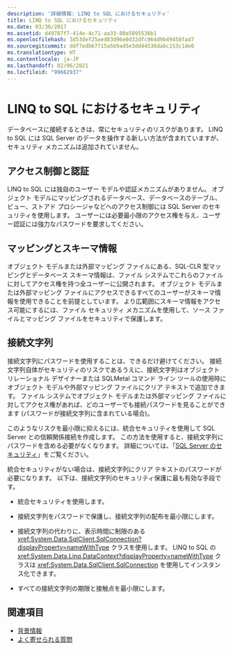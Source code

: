 ```yaml
---
description: '詳細情報: LINQ to SQL におけるセキュリティ'
title: LINQ to SQL におけるセキュリティ
ms.date: 03/30/2017
ms.assetid: d49787f7-414e-4c71-aa33-80a5895536b1
ms.openlocfilehash: 3d53def25aed83d96e0d32dfc964d9b49458fad7
ms.sourcegitcommit: ddf7edb67715a5b9a45e3dd44536dabc153c1de0
ms.translationtype: HT
ms.contentlocale: ja-JP
ms.lasthandoff: 02/06/2021
ms.locfileid: "99662937"
---
```

# <a name="security-in-linq-to-sql"></a>LINQ to SQL におけるセキュリティ

データベースに接続するときは、常にセキュリティのリスクがあります。 LINQ to SQL には SQL Server のデータを操作する新しい方法が含まれていますが、セキュリティ メカニズムは追加されていません。  
  
## <a name="access-control-and-authentication"></a>アクセス制御と認証  

 LINQ to SQL には独自のユーザー モデルや認証メカニズムがありません。 オブジェクト モデルにマッピングされるデータベース、データベースのテーブル、ビュー、ストアド プロシージャなどへのアクセス制御には SQL Server のセキュリティを使用します。 ユーザーには必要最小限のアクセス権を与え、ユーザー認証には強力なパスワードを要求してください。  
  
## <a name="mapping-and-schema-information"></a>マッピングとスキーマ情報  

 オブジェクト モデルまたは外部マッピング ファイルにある、SQL-CLR 型マッピングとデータベース スキーマ情報は、ファイル システムでこれらのファイルに対してアクセス権を持つ全ユーザーに公開されます。 オブジェクト モデルまたは外部マッピング ファイルにアクセスできるすべてのユーザーがスキーマ情報を使用できることを前提としています。 より広範囲にスキーマ情報をアクセス可能にするには、ファイル セキュリティ メカニズムを使用して、ソース ファイルとマッピング ファイルをセキュリティで保護します。  
  
## <a name="connection-strings"></a>接続文字列  

 接続文字列にパスワードを使用することは、できるだけ避けてください。 接続文字列自体がセキュリティのリスクであるうえに、接続文字列はオブジェクト リレーショナル デザイナーまたは SQLMetal コマンド ライン ツールの使用時にオブジェクト モデルや外部マッピング ファイルにクリア テキストで追加できます。 ファイル システムでオブジェクト モデルまたは外部マッピング ファイルに対してアクセス権があれば、どのユーザーでも接続パスワードを見ることができます (パスワードが接続文字列に含まれている場合)。  
  
 このようなリスクを最小限に抑えるには、統合セキュリティを使用して SQL Server との信頼関係接続を作成します。 この方法を使用すると、接続文字列にパスワードを含める必要がなくなります。 詳細については、「[SQL Server のセキュリティ](../sql-server-security.md)」をご覧ください。  
  
 統合セキュリティがない場合は、接続文字列にクリア テキストのパスワードが必要になります。 以下は、接続文字列のセキュリティ保護に最も有効な手段です。  
  
- 統合セキュリティを使用します。  
  
- 接続文字列をパスワードで保護し、接続文字列の配布を最小限にします。  
  
- 接続文字列の代わりに、表示時間に制限のある <xref:System.Data.SqlClient.SqlConnection?displayProperty=nameWithType> クラスを使用します。 LINQ to SQL の <xref:System.Data.Linq.DataContext?displayProperty=nameWithType> クラスは <xref:System.Data.SqlClient.SqlConnection> を使用してインスタンス化できます。  
  
- すべての接続文字列の期限と接触点を最小限にします。  
  
## <a name="see-also"></a>関連項目

- [背景情報](background-information.md)
- [よく寄せられる質問](frequently-asked-questions.md)

